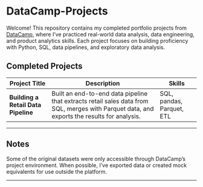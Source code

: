 # DataCamp-Projects

Welcome! This repository contains my completed portfolio projects from [DataCamp](https://www.datacamp.com/), where I’ve practiced real-world data analysis, data engineering, and product analytics skills. Each project focuses on building proficiency with Python, SQL, data pipelines, and exploratory data analysis.

## Completed Projects

| Project Title | Description | Skills |
|--------------|-------------|--------|
| **Building a Retail Data Pipeline** | Built an end-to-end data pipeline that extracts retail sales data from SQL, merges with Parquet data, and exports the results for analysis. | SQL, pandas, Parquet, ETL |
---


## Notes

Some of the original datasets were only accessible through DataCamp’s project environment. When possible, I’ve exported data or created mock equivalents for use outside the platform.

---
